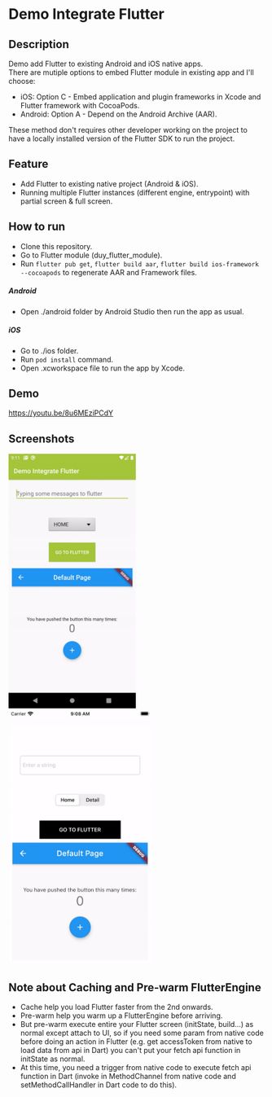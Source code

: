 # Demo Integrate Flutter

## Description

Demo add Flutter to existing Android and iOS native apps.<br/>
There are mutiple options to embed Flutter module in existing app and I'll choose:<br/>

- iOS: Option C - Embed application and plugin frameworks in Xcode and Flutter framework with CocoaPods.
- Android: Option A - Depend on the Android Archive (AAR).
  <br/>

These method don't requires other developer working on the project to have a locally installed version of the Flutter SDK to run the project.

## Feature

- Add Flutter to existing native project (Android & iOS).
- Running multiple Flutter instances (different engine, entrypoint) with partial screen & full screen.

## How to run

- Clone this repository.
- Go to Flutter module (duy_flutter_module).
- Run `flutter pub get`, `flutter build aar`, `flutter build ios-framework --cocoapods` to regenerate AAR and Framework files.

##### Android

- Open ./android folder by Android Studio then run the app as usual.

##### iOS

- Go to ./ios folder.
- Run `pod install` command.
- Open .xcworkspace file to run the app by Xcode.

## Demo

https://youtu.be/8u6MEziPCdY

## Screenshots

<img src="screenshots/android.gif" alt= "android" height="500">
<img src="screenshots/ios.gif" alt= "ios" height="500">

## Note about Caching and Pre-warm FlutterEngine

- Cache help you load Flutter faster from the 2nd onwards.
- Pre-warm help you warm up a FlutterEngine before arriving.
- But pre-warm execute entire your Flutter screen (initState, build...) as normal except attach to UI, so if you need some param from native code before doing an action in Flutter (e.g. get accessToken from native to load data from api in Dart) you can't put your fetch api function in initState as normal.
- At this time, you need a trigger from native code to execute fetch api function in Dart (invoke in MethodChannel from native code and setMethodCallHandler in Dart code to do this).
